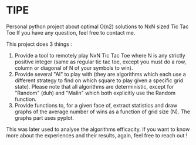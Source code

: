 # TIPE
Personal python project about optimal O(n2) solutions to NxN sized Tic Tac Toe
If you have any question, feel free to contact me.

This project does 3 things :
  1) Provide a tool to remotely play NxN Tic Tac Toe where N is any strictly positive integer (same as regular tic tac toe, except you must do a row, column or diagonal of N of        your symbols to win).
  2) Provide several "AI" to play with (they are algorithms which each use a different strategy to find on which square to play given a specific grid state). Please note that all      algorithms are deterministic, except for "Random" (duh) and "Malin" which both explicitly use the Random function.
  3) Provide functions to, for a given face of, extract statistics and draw graphs of the average number of wins as a function of grid size (N). The graphs part uses pyplot.

This was later used to analyse the algorithms efficacity. If you want to know more about the experiences and their results, again, feel free to reach out !
